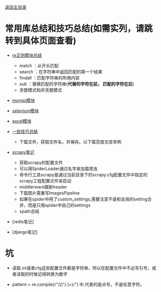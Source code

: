 

[返回主目录](../README.md)




# 常用库总结和技巧总结(如需实列，请跳转到具体页面查看)
* [re正则模块总结](./examples_jupyter/re.ipynb)
    * match     ：从开头匹配
    * search    ：在字符串中返回匹配的第一个结果
    * findall   ：匹配字符串的所用内容
    * sub       ：替换匹配的字符串(**代替的字符在前， 匹配的字符在后**)
    * 贪婪模式和非贪婪模式


* [mongo模块](./examples_jupyter/mongo.ipynb)

* [selenium模块](./examples_jupyter/selenium.ipynb)

* [excel模块](./examples_jupyter/excel.ipynb)

* [一些技巧总结](./examples_jupyter/tips.ipynb)
    * 下载文件，获取文件名，并保存。以下载百度文库举例




* [scrapy笔记](examples_jupyter/docs/scrapy.md)
    * 获取scrapy的配置文件 
    * 可以用SpiderLoader通过名字来加载爬虫  
    * 命令行工具scrapy是通过当前目录下的scrapy.cfg配置文件中指定的scrapy工程配置文件来启动
    * middlerware跟新header
    * 下载图片需重写ImagesPipeline
    * 如果在spider中用了custom_settings,需要注意不是和全局的setting合并，而是只用spider中自己的settings
    * xpath总结




* [redis笔记]


* [django笔记]



    

    
    
    

# 坑
*  读取.ini或者cfg这些配置文件都是字符串，所以在配置文件中不必写引号，或者读取的时候记得转换为数字

* pattern = re.compile(r"/([^/.]+)/") 中.代表的是点号，不是任意字符。

    